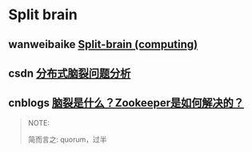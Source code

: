 # Split brain

## wanweibaike [Split-brain (computing)](https://en.wanweibaike.com/wiki-Split-brain%20(computing))



## csdn [分布式脑裂问题分析](https://blog.csdn.net/xinquanv1/article/details/103126372)



## cnblogs [脑裂是什么？Zookeeper是如何解决的？](https://www.cnblogs.com/nicerblog/p/11232531.html)

> NOTE: 
>
> 简而言之: quorum，过半

